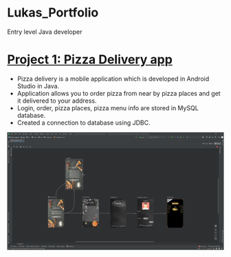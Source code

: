 # Lukas_Portfolio
Entry level Java developer

# [Project 1: Pizza Delivery app](https://github.com/Lukas-Daugela/Project1_Pizza_Delivery/tree/master)
- Pizza delivery is a mobile application which is developed in Android Studio in Java. 
- Application allows you to order pizza from near by pizza places and get it delivered to your address.
- Login, order, pizza places, pizza menu info are stored in MySQL database.
- Created a connection to database using JDBC.

![](https://github.com/Lukas-Daugela/Lukas_Portfolio/blob/main/Images/Structure.PNG)
